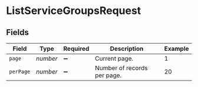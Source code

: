 # ListServiceGroupsRequest


## Fields

| Field                       | Type                        | Required                    | Description                 | Example                     |
| --------------------------- | --------------------------- | --------------------------- | --------------------------- | --------------------------- |
| `page`                      | *number*                    | :heavy_minus_sign:          | Current page.               | 1                           |
| `perPage`                   | *number*                    | :heavy_minus_sign:          | Number of records per page. | 20                          |